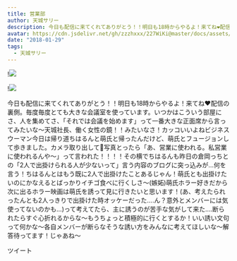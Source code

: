 ```yaml
---
title: 営業部
author: 天城サリー
description: 今日も配信に来てくれてありがとう！！明日も18時からやるよ！来てね❤️配信の裏側。毎度毎度とても大きな会議室を使っています。いつかはこういう部屋にさ、人を集めてさ、「それでは会議を始めます」って一番大...
avatar: https://cdn.jsdelivr.net/gh/zzzhxxx/227WiKi@master/docs/assets/photo/avatar/sally.jpg
date: "2018-01-29"
tags:
  - 天城サリー
---
```


!![](https://cdn.jsdelivr.net/gh/zzzhxxx/227WiKi-image@master/blog-image/sally-2018-01-29_1.jpg)

!![](https://cdn.jsdelivr.net/gh/zzzhxxx/227WiKi-image@master/blog-image/sally-2018-01-29_2.jpg)


今日も配信に来てくれてありがとう！！明日も18時からやるよ！来てね❤️配信の裏側。毎度毎度とても大きな会議室を使っています。いつかはこういう部屋にさ、人を集めてさ、「それでは会議を始めます」って一番大きな正面席から言ってみたいな〜天城社長、働く女性の鏡！！みたいなさ！カッコいいよねビジネスウーマン今日は帰り道ちはるんと萌氏と帰ったんだけど、萌氏とフュージョンして歩きました。カメラ取り出して📸写真とったら「あ、営業に使われる。私営業に使われるんや〜」って言われた！！！！その横でちはるんも昨日の倉岡っちとの「2人で出掛けられる人が少ないって」言う内容のブログに突っ込みが...何を言う！ちはるんとはもう既に2人で出掛けたことあるじゃん！萌氏とも出掛けたいのにかなえるとばっかりイチゴ食べに行くしさ〜(嫉妬)萌氏ホラー好きだから次に出るホラー映画は萌氏を誘って見に行きたいと思います！(あ、考えたられったんとも2人っきりで出掛けた時オッケーだった....ん？意外とメンバーには気使ってないのかも...)って考えてたら、主に誘うのが苦手な気がして来た....断られたらすぐ心折れるからな〜もうちょっと積極的に行くとするか！いい誘い文句って何かな〜各自メンバーが断らなそうな誘い方をみんなに考えてほしいな〜解答待ってます！じゃあね〜


ツイート



